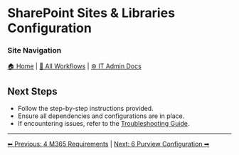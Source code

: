 <!-- description: Documentation about SharePoint Sites & Libraries Configuration for Your Organization. -->

# SharePoint Sites & Libraries Configuration

### Site Navigation
[🏠 Home](../../README.md) | [📂 All Workflows](../../users/users.md) | [⚙ IT Admin Docs](../../it-admins/README.md)

## Next Steps
- Follow the step-by-step instructions provided.
- Ensure all dependencies and configurations are in place.
- If encountering issues, refer to the [Troubleshooting Guide](10-troubleshooting.md).

---

[⬅ Previous: 4 M365 Requirements](4-m365-requirements.md) | [Next: 6 Purview Configuration ➡](6-purview-configuration.md)